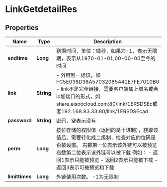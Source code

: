 # LinkGetdetailRes

## Properties
Name | Type | Description | Notes
------------ | ------------- | ------------- | -------------
**endtime** | **Long** | 到期时间，单位：微秒，如果为-1，表示无限期，表示从1970-01-01,00-00-00至今的时间 | 
**link** | **String** | - 外链唯一标识，如FC5E038D38A57032085441E7FE7010B0 - link不是完全链接，需要客户端加上域名或者ip加端口的形式，如share.eisoocloud.com:80/link/1ERSDSEc或者192.168.83.33:80/link/1ERSDSEcad | 
**password** | **String** | 密码，空表示没有 | 
**perm** | **Long** | 按位存储的权限值（返回的是十进制），获取该值后，需要转化成二级制，检查对应的位码是否被设置。    右数第一位表示该外链可以被预览    右数第二位表示该外链可以被下载    例如：  - 返回1表示只能被预览  - 返回2表示只能被下载  - 返回3表示可被预览和下载   | 
**limittimes** | **Long** | 外链使用次数。  -1为无限制   | 
